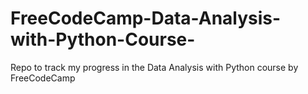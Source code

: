 # FreeCodeCamp-Data-Analysis-with-Python-Course-
Repo to track my progress in the Data Analysis with Python course by FreeCodeCamp
